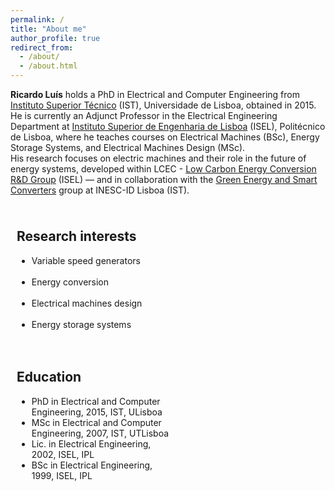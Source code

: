 ```yaml
---
permalink: /
title: "About me"
author_profile: true
redirect_from: 
  - /about/
  - /about.html
---
```


**Ricardo Luís** holds a PhD in Electrical and Computer Engineering from [Instituto Superior Técnico](https://tecnico.ulisboa.pt) (IST), Universidade de Lisboa, obtained in 2015.\
He is currently an Adjunct Professor in the Electrical Engineering Department at [Instituto Superior de Engenharia de Lisboa](https://www.isel.pt/) (ISEL), Politécnico de Lisboa, where he teaches courses on Electrical Machines (BSc), Energy Storage Systems, and Electrical Machines Design (MSc).\
His research focuses on electric machines and their role in the future of energy systems, developed within LCEC - [Low Carbon Energy Conversion R&D Group](https://lcec.isel.pt/) (ISEL) — and in collaboration with the [Green Energy and Smart Converters](https://www.inesc-id.pt/research-areas/green-energy-and-smart-converters/) group at INESC-ID Lisboa (IST).


<style>
.column {
    float: left;
    padding: 10px;
    width: 50%;
}

/* Clear floats after the columns */
.row:after {
    content: "";
    display: table;
    clear: both;
}
</style>

<div class="row">

<div class="column">
<h2>Research interests</h2>
<ul class="ul-interests">
<li>Variable speed generators</li>
<br>
<li>Energy conversion</li>
<br>
<li>Electrical machines design</li>
<br>
<li>Energy storage systems</li>
</ul>
</div>

<div class="column">
<h2>Education</h2>
<ul class="ul-edu fa-ul">
<li>
<i class="fa fa-university"></i> PhD in Electrical and Computer Engineering, 2015, IST, ULisboa
</li>

<li>
<i class="fa fa-university"></i> MSc in Electrical and Computer Engineering, 2007, IST, UTLisboa
</li>

<li>
<i class="fas fa-graduation-cap"></i> Lic. in Electrical Engineering, 2002, ISEL, IPL
</li>

<li>
<i class="fas fa-graduation-cap"></i> BSc in Electrical Engineering, 1999, ISEL, IPL
</li>

</ul>
</div>

</div>

